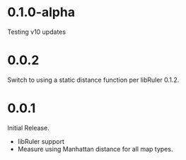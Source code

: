 # 0.1.0-alpha
Testing v10 updates

# 0.0.2
Switch to using a static distance function per libRuler 0.1.2.

# 0.0.1
Initial Release. 
- libRuler support
- Measure using Manhattan distance for all map types.